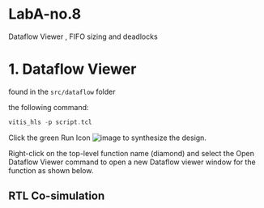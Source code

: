 # LabA-no.8
Dataflow Viewer , FIFO sizing and deadlocks

# 1. Dataflow Viewer

found in the `src/dataflow` folder

the following command: 

```C++
vitis_hls -p script.tcl
```

Click the green Run Icon ![image](https://user-images.githubusercontent.com/102540321/160496680-c34216b5-aa40-47d7-95f2-c04b6974bace.png)
 to synthesize the design.

Right-click on the top-level function name (diamond) and select the Open Dataflow Viewer command to open a new Dataflow viewer window for the function as shown below.

##  RTL Co-simulation


